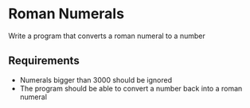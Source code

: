 # Roman Numerals

Write a program that converts a roman numeral to a number

## Requirements
   - Numerals bigger than 3000 should be ignored
   - The program should be able to convert a number back into a roman numeral
